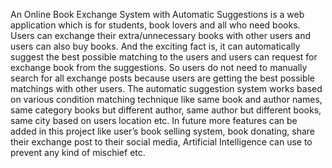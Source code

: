 An Online Book Exchange System with Automatic Suggestions is a web application which is for students, book lovers and all who need books. Users can exchange their extra/unnecessary books with other users and users can also buy books. And the exciting fact is, it can automatically suggest the best possible matching to the users and users can request for exchange book from the suggestions. So users do not need to manually search for all exchange posts because users are getting the best possible matchings with other users. The automatic suggestion system works based on various condition matching technique like same book and author names, same category books but different author, same author but different books, same city based on users location etc. In future more features can be added in this project like user’s book selling system, book donating, share their exchange post to their social media, Artificial Intelligence can use to prevent any kind of mischief etc.

